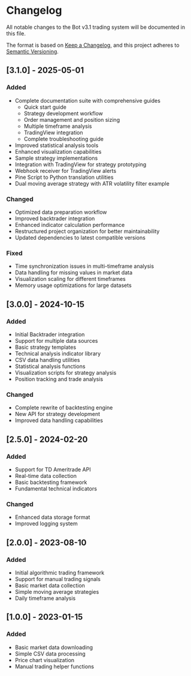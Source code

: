 # Changelog

All notable changes to the Bot v3.1 trading system will be documented in this file.

The format is based on [Keep a Changelog](https://keepachangelog.com/en/1.0.0/),
and this project adheres to [Semantic Versioning](https://semver.org/spec/v2.0.0.html).

## [3.1.0] - 2025-05-01

### Added
- Complete documentation suite with comprehensive guides
  - Quick start guide
  - Strategy development workflow
  - Order management and position sizing
  - Multiple timeframe analysis
  - TradingView integration
  - Complete troubleshooting guide
- Improved statistical analysis tools
- Enhanced visualization capabilities
- Sample strategy implementations
- Integration with TradingView for strategy prototyping
- Webhook receiver for TradingView alerts
- Pine Script to Python translation utilities
- Dual moving average strategy with ATR volatility filter example

### Changed
- Optimized data preparation workflow
- Improved backtrader integration
- Enhanced indicator calculation performance
- Restructured project organization for better maintainability
- Updated dependencies to latest compatible versions

### Fixed
- Time synchronization issues in multi-timeframe analysis
- Data handling for missing values in market data
- Visualization scaling for different timeframes
- Memory usage optimizations for large datasets

## [3.0.0] - 2024-10-15

### Added
- Initial Backtrader integration
- Support for multiple data sources
- Basic strategy templates
- Technical analysis indicator library
- CSV data handling utilities
- Statistical analysis functions
- Visualization scripts for strategy analysis
- Position tracking and trade analysis

### Changed
- Complete rewrite of backtesting engine
- New API for strategy development
- Improved data handling capabilities

## [2.5.0] - 2024-02-20

### Added
- Support for TD Ameritrade API
- Real-time data collection
- Basic backtesting framework
- Fundamental technical indicators

### Changed
- Enhanced data storage format
- Improved logging system

## [2.0.0] - 2023-08-10

### Added
- Initial algorithmic trading framework
- Support for manual trading signals
- Basic market data collection
- Simple moving average strategies
- Daily timeframe analysis

## [1.0.0] - 2023-01-15

### Added
- Basic market data downloading
- Simple CSV data processing
- Price chart visualization
- Manual trading helper functions